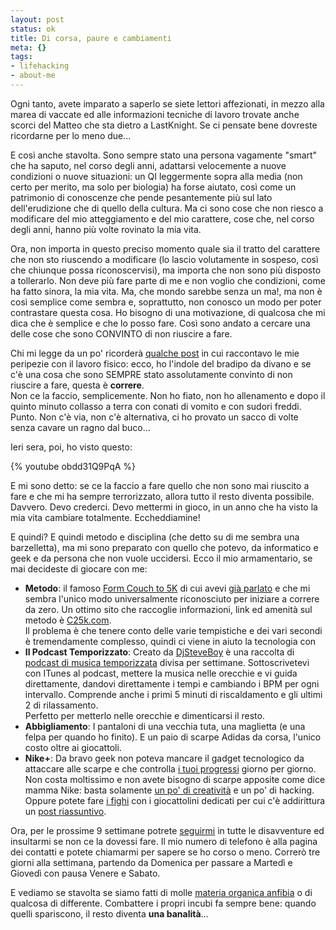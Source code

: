 ```yaml
--- 
layout: post
status: ok
title: Di corsa, paure e cambiamenti
meta: {}
tags: 
- lifehacking
- about-me
---
```

Ogni tanto, avete imparato a saperlo se siete lettori affezionati, in mezzo alla marea di vaccate ed alle informazioni tecniche di lavoro trovate anche scorci del Matteo che sta dietro a LastKnight. Se ci pensate bene dovreste ricordarne per lo meno due...  
  
E così anche stavolta. Sono sempre stato una persona vagamente "smart" che ha saputo, nel corso degli anni, adattarsi velocemente a nuove condizioni o nuove situazioni: un QI leggermente sopra alla media (non certo per merito, ma solo per biologia) ha forse aiutato, così come un patrimonio di conoscenze che pende pesantemente più sul lato dell'erudizione che di quello della cultura. Ma ci sono cose che non riesco a modificare del mio atteggiamento e del mio carattere, cose che, nel corso degli anni, hanno più volte rovinato la mia vita.  
  
Ora, non importa in questo preciso momento quale sia il tratto del carattere che non sto riuscendo a modificare (lo lascio volutamente in sospeso, così che chiunque possa riconoscervisi), ma importa che non sono più disposto a tollerarlo. Non deve più fare parte di me e non voglio che condizioni, come ha fatto sinora, la mia vita. Ma, che mondo sarebbe senza un ma!, ma non è così semplice come sembra e, soprattutto, non conosco un modo per poter contrastare questa cosa. Ho bisogno di una motivazione, di qualcosa che mi dica che è semplice e che lo posso fare. Così sono andato a cercare una delle cose che sono CONVINTO di non riuscire a fare.  
  
Chi mi legge da un po' ricorderà [qualche post][1] in cui raccontavo le mie peripezie con il lavoro fisico: ecco, ho l'indole del bradipo da divano e se c'è una cosa che sono SEMPRE stato assolutamente convinto di non riuscire a fare, questa è **correre**.  
Non ce la faccio, semplicemente. Non ho fiato, non ho allenamento e dopo il quinto minuto collasso a terra con conati di vomito e con sudori freddi. Punto. Non c'è via, non c'è alternativa, ci ho provato un sacco di volte senza cavare un ragno dal buco...  
  
Ieri sera, poi, ho visto questo:  
  
{% youtube obdd31Q9PqA %} 
  
E mi sono detto: se ce la faccio a fare quello che non sono mai riuscito a fare e che mi ha sempre terrorizzato, allora tutto il resto diventa possibile. Davvero. Devo crederci. Devo mettermi in gioco, in un anno che ha visto la mia vita cambiare totalmente. Eccheddiamine!  
    
E quindi?  E quindi metodo e disciplina (che detto su di me sembra una barzelletta), ma mi sono preparato con quello che potevo, da informatico e geek e da persona che non vuole uccidersi. Ecco il mio armamentario, se mai decideste di giocare con me:  
  
* **Metodo**: il famoso [Form Couch to 5K](http://www.coolrunning.com/engine/2/2_3/181.shtml) di cui avevi [già parlato][1] e che mi sembra l'unico modo universalmente riconosciuto per iniziare a correre da zero. Un ottimo sito che raccoglie informazioni, link ed amenità sul metodo è [C25k.com](http://www.c25k.com).  
    Il problema è che tenere conto delle varie tempistiche e dei vari secondi è tremendamente complesso, quindi ci viene in aiuto la tecnologia con  
* **Il Podcast Temporizzato**: Creato da [DjSteveBoy](http://www.djsteveboy.com/1day25k.html) è una raccolta di [podcast di musica temporizzata](http://www.djsteveboy.com/1day25k.html) divisa per settimane. Sottoscrivetevi con ITunes al podcast, mettere la musica nelle orecchie e vi guida direttamente, dandovi direttamente i tempi e cambiando i BPM per ogni intervallo. Comprende anche i primi 5 minuti di riscaldamento e gli ultimi 2 di rilassamento.  
    Perfetto per metterlo nelle orecchie e dimenticarsi il resto.  
* **Abbigliamento**: I pantaloni di una vecchia tuta, una maglietta (e una felpa per quando ho finito). E un paio di scarpe Adidas da corsa, l'unico costo oltre ai giocattoli.  
* **Nike+**: Da bravo geek non poteva mancare il gadget tecnologico da attaccare alle scarpe e che controlla [i tuoi progressi][2] giorno per giorno. Non costa moltissimo e non avete bisogno di scarpe apposite come dice mamma Nike: basta solamente [un po' di creatività](http://podophile.com/2006/07/14/shoe-hacker-nikeipod-sport-kit-shoe-mod/) e un po' di hacking. Oppure potete fare [i fighi](http://www.switcheasy.com/products/Runaway/Runaway.php) con i giocattolini dedicati per cui c'è addirittura un [post riassuntivo](http://podophile.com/2006/11/30/nike-ipod-shoe-hack-and-sensor-accessory-round-up/).  
  
Ora, per le prossime 9 settimane potrete [seguirmi][2] in tutte le disavventure ed insultarmi se non ce la dovessi fare. Il mio numero di telefono è alla pagina dei contatti e potete chiamarmi per sapere se ho corso o meno. Correrò tre giorni alla settimana, partendo da Domenica per passare a Martedì e Giovedì con pausa Venere e Sabato.  
  
E vediamo se stavolta se siamo fatti di molle [materia organica anfibia](http://www.dejatv.it/2008/02/03/siete-solo-degli-esseri-informi-di-materia-organica-anfibia-comunemente-detta-merda-sergente-istruttore-hartman-full-metal-jacket/) o di qualcosa di differente. Combattere i propri incubi fa sempre bene: quando quelli spariscono, il resto diventa **una banalità**...  
  
[1]: http://www.lastknight.com/2008/02/29/iniziare-a-correre-per-informatici-e-blogger-sedentari/
[2]: http://nikeplus.nike.com/nikeplus/?l=runners,runs,204068311, 
